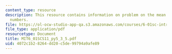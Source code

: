 ```yaml
---
content_type: resource
description: This resource contains information on problem on the mean of a list of
  numbers.
file: https://ol-ocw-studio-app-qa.s3.amazonaws.com/courses/6-01sc-introduction-to-electrical-engineering-and-computer-science-i-spring-2011/4072c1b28264dd20c5de99794a9afe89_MIT6_01SCS11_py5_3_5.pdf
file_type: application/pdf
resourcetype: Document
title: MIT6_01SCS11_py5_3_5.pdf
uid: 4072c1b2-8264-dd20-c5de-99794a9afe89
---
```

